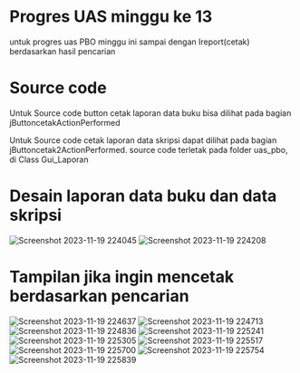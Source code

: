 # Progres UAS minggu ke 13
untuk progres uas PBO minggu ini sampai dengan Ireport(cetak) berdasarkan hasil pencarian

# Source code 
Untuk Source code button cetak laporan data buku bisa dilihat pada bagian jButtoncetakActionPerformed

Untuk Source code cetak laporan data skripsi dapat dilihat pada bagian jButtoncetak2ActionPerformed.
source code terletak pada folder uas_pbo, di Class Gui_Laporan

# Desain laporan data buku dan data skripsi 
![Screenshot 2023-11-19 224045](https://github.com/EgtyA/TugasPBO2023/assets/149040227/4eee6bb5-ff59-46b6-a93b-4ad6523dfb46)
![Screenshot 2023-11-19 224208](https://github.com/EgtyA/TugasPBO2023/assets/149040227/142c5a04-1814-4279-a00b-8bc95a7dd648)

# Tampilan jika ingin mencetak berdasarkan pencarian
![Screenshot 2023-11-19 224637](https://github.com/EgtyA/TugasPBO2023/assets/149040227/f80bf199-77ea-4d5a-a7ce-7488e0b0970b)
![Screenshot 2023-11-19 224713](https://github.com/EgtyA/TugasPBO2023/assets/149040227/45869ac3-a7b8-4ceb-a828-cd5e07b73113)
![Screenshot 2023-11-19 224836](https://github.com/EgtyA/TugasPBO2023/assets/149040227/fe1a4be6-3915-4359-9fd9-d21400e50d01)
![Screenshot 2023-11-19 225241](https://github.com/EgtyA/TugasPBO2023/assets/149040227/f49ab0dc-8b93-4edb-b85f-2e41a6f3ef86)
![Screenshot 2023-11-19 225305](https://github.com/EgtyA/TugasPBO2023/assets/149040227/bb473bc7-f455-4914-9e01-a5c212f1655c)
![Screenshot 2023-11-19 225517](https://github.com/EgtyA/TugasPBO2023/assets/149040227/2a38cb71-060e-41ef-b12c-ee90ba9bc82a)
![Screenshot 2023-11-19 225700](https://github.com/EgtyA/TugasPBO2023/assets/149040227/9429d683-5749-4218-ac0d-0e9ccd413ec1)
![Screenshot 2023-11-19 225754](https://github.com/EgtyA/TugasPBO2023/assets/149040227/72f5f592-3cdf-4417-afde-995dfe1d158c)
![Screenshot 2023-11-19 225839](https://github.com/EgtyA/TugasPBO2023/assets/149040227/9fe8a663-3161-46a3-b57a-3d32270d612a)



